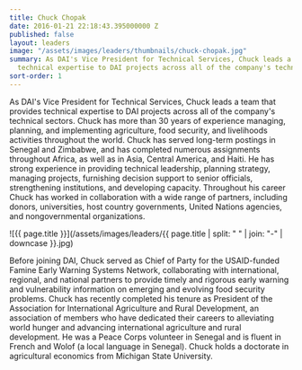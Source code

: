 ```yaml
---
title: Chuck Chopak
date: 2016-01-21 22:18:43.395000000 Z
published: false
layout: leaders
image: "/assets/images/leaders/thumbnails/chuck-chopak.jpg"
summary: As DAI's Vice President for Technical Services, Chuck leads a team that provides
  technical expertise to DAI projects across all of the company's technical sectors.
sort-order: 1
---
```


As DAI's Vice President for Technical Services, Chuck leads a team that provides technical expertise to DAI projects across all of the company's technical sectors. Chuck has more than 30 years of experience managing, planning, and implementing agriculture, food security, and livelihoods activities throughout the world. Chuck has served long-term postings in Senegal and Zimbabwe, and has completed numerous assignments throughout Africa, as well as in Asia, Central America, and Haiti. He has strong experience in providing technical leadership, planning strategy, managing projects, furnishing decision support to senior officials, strengthening institutions, and developing capacity. Throughout his career Chuck has worked in collaboration with a wide range of partners, including donors, universities, host country governments, United Nations agencies, and nongovernmental organizations.

![{{ page.title }}](/assets/images/leaders/{{ page.title | split: " " | join: "-" | downcase }}.jpg)

Before joining DAI, Chuck served as Chief of Party for the USAID-funded Famine Early Warning Systems Network, collaborating with international, regional, and national partners to provide timely and rigorous early warning and vulnerability information on emerging and evolving food security problems. Chuck has recently completed his tenure as President of the Association for International Agriculture and Rural Development, an association of members who have dedicated their careers to alleviating world hunger and advancing international agriculture and rural development. He was a Peace Corps volunteer in Senegal and is fluent in French and Wolof (a local language in Senegal). Chuck holds a doctorate in agricultural economics from Michigan State University.
